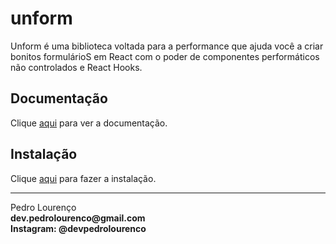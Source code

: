 # unform

Unform é uma biblioteca voltada para a performance que ajuda você a criar bonitos formulárioS em React com o poder de componentes performáticos não controlados e React Hooks.

## Documentação

Clique [aqui](https://github.com/Rocketseat/unform) para ver a documentação.

## Instalação

Clique [aqui](https://www.npmjs.com/package/@rocketseat/unform) para fazer a instalação.


<hr>
<stong>Pedro Lourenço</strong><br>
<Strong>dev.pedrolourenco@gmail.com</strong><br>
<Strong>Instagram: @devpedrolourenco</strong>